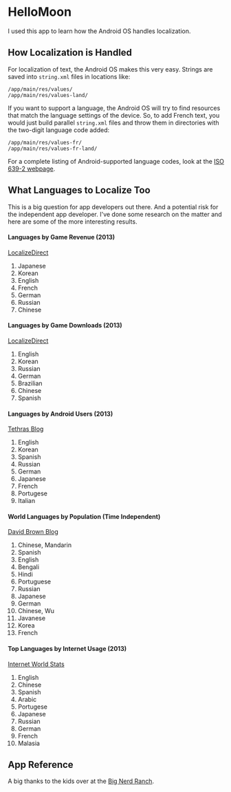 # HelloMoon

I used this app to learn how the Android OS handles localization.

## How Localization is Handled

For localization of text, the Android OS makes this very easy. Strings are saved into `string.xml` files in locations like:

    /app/main/res/values/
    /app/main/res/values-land/

If you want to support a language, the Android OS will try to find resources that match the language settings of the device. So, to add French text,  you would just build parallel `string.xml` files and throw them in directories with the two-digit language code added:

    /app/main/res/values-fr/
    /app/main/res/values-fr-land/

For a complete listing of Android-supported language codes, look at the [ISO 639-2 webpage]( http://loc.gov/standards/iso639-2/php/code_list.php).

## What Languages to Localize Too

This is a big question for app developers out there. And a potential risk for the independent app developer. I've done some research on the matter and here are some of the more interesting results.

#### Languages by Game Revenue (2013)

[LocalizeDirect](http://localizedirect.com/posts/which-languages/)

1. Japanese
2. Korean
3. English
4. French
5. German
6. Russian
7. Chinese

#### Languages by Game Downloads (2013)

[LocalizeDirect](http://localizedirect.com/posts/which-languages/)

1. English
2. Korean
3. Russian
4. German
5. Brazilian
6. Chinese
7. Spanish

#### Languages by Android Users (2013)

[Tethras Blog](http://blog.tethras.com/into-which-languages-should-i-localize-my-mobile-app/)

1. English
2. Korean
3. Spanish
4. Russian
5. German
6. Japanese
7. French
8. Portugese
9. Italian

#### World Languages by Population (Time Independent)

[David Brown Blog](http://www.davidpbrown.co.uk/help/top-100-languages-by-population.html)

1. Chinese, Mandarin
2. Spanish
3. English
4. Bengali
5. Hindi
6. Portuguese
7. Russian
8. Japanese
9. German
10. Chinese, Wu
11. Javanese
12. Korea
13. French

#### Top Languages by Internet Usage (2013)

[Internet World Stats](http://www.internetworldstats.com/stats7.htm)

1. English
2. Chinese
3. Spanish
4. Arabic
5. Portugese
6. Japanese
7. Russian
8. German
9. French
10. Malasia

## App Reference

A big thanks to the kids over at the [Big Nerd Ranch](https://www.bignerdranch.com/).
